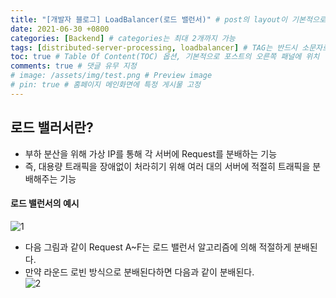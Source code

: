 ```yaml
---
title: "[개발자 블로그] LoadBalancer(로드 밸런서)" # post의 layout이 기본적으로 post로 설정되어있어서 Front Matter에 따로 layout변수를 만들어 주지 않아도 됨
date: 2021-06-30 +0800
categories: [Backend] # categories는 최대 2개까지 가능
tags: [distributed-server-processing, loadbalancer] # TAG는 반드시 소문자로 이루어져야함, 0~무한개까지 지정 가능
toc: true # Table Of Content(TOC) 옵션, 기본적으로 포스트의 오른쪽 패널에 위치
comments: true # 댓글 유무 지정
# image: /assets/img/test.png # Preview image
# pin: true # 홈페이지 메인화면에 특정 게시물 고정
---
```


## 로드 밸러서란?
- 부하 분산을 위해 가상 IP를 통해 각 서버에 Request를 분배하는 기능
- 즉, 대용량 트래픽을 장애없이 처라히기 위해 여러 대의 서버에 적절히 트래픽을 분배해주는 기능<br>

#### 로드 밸런서의 예시
![1](https://user-images.githubusercontent.com/44339530/114534656-3398bd80-9c8a-11eb-8366-67d2d3413fde.png)<br>
- 다음 그림과 같이 Request A~F는 로드 밸런서 알고리즘에 의해 적절하게 분배된다.
- 만약 라운드 로빈 방식으로 분배된다하면 다음과 같이 분배된다.<br>
![2](https://user-images.githubusercontent.com/44339530/114535042-99854500-9c8a-11eb-8c20-263fcc741830.png)

